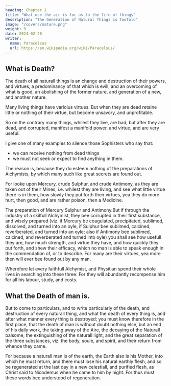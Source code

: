 ```yaml
---
heading: Chapter 1
title: "What use the air is for as to the life of things"
description: "The Generation of Natural Things is Twofold"
image: "/covers/nature.png"
weight: 9
date: 2024-02-28
writer:
  name: Paracelsus
  url: https://en.wikipedia.org/wiki/Paracelsus/
---
```




## What is Death?

The death of all naturall things is an change and destruction of their powers, and virtues, a predominancy of that which is evill, and an overcoming of what is good, an abolishing of the former nature, and generation of a new, and another nature. 

Many living things have varioius virtues. But when they are dead retaine little or nothing of their virtue, but become unsavory, and unprofitable.

So on the contrary many things, whilest they live, are bad, but after they are dead, and corrupted, manifest a manifold power, and virtue, and are very useful.

<!-- We could bring many examples to confirme this, but that doth not belong to our purpose. But that I may not seem to write according to mine own opinion only, but out of my experience, it will bee necessary that I produce  -->

I give one of many examples to silence those Sophisters who say that:
- we can receive nothing from dead things
- we must not seek or expect to find anything in them. 

The reason is, because they do esteem nothing of the preparations of Alchymists, by which many such like great secrets are found out. 

For looke upon Mercury, crude Sulphur, and crude Antimony, as they are taken out of their Mines, i.e. whilest they are living, and see what little virtue there is in them, how slowly they put forth their virtues, yea they do more hurt, then good, and are rather poison, then a Medicine. 

The preparation of Mercury Sulphur and Antimony.But if through the industry of a skilfull Alchymist, they bee corrupted in their first substance, and wisely prepared (viz. if Mercury be coagulated, precipitated, sublimed, dissolved, and turned into an oyle, if Sulphur bee sublimed, calcined, reverberated, and turned into an oyle; also if Antimony bee sublimed, calcined, and reverberated and turned into oyle) you shall see how usefull they are, how much strength, and virtue they have, and how quickly they put forth, and shew their efficacy, which no man is able to speak enough in the commendation of, or to describe. For many are their virtues, yea more then will ever bee found out by any man. 

Wherefore let every faithfull Alchymist, and Physitian spend their whole lives in searching into these three: For they will abundantly recompense him for all his labour, study, and costs.

## What the Death of man is.

But to come to particulars, and to write particularly of the death, and destruction of every naturall thing, and what the death of every thing is, and after what manner every thing is destroyed; you must know therefore in the first place, that the death of man is without doubt nothing else, but an end of his daily work, the taking away of the Aire, the decaying of the Naturall balsome, the extinguishing of the naturall light, and the great separation of the three substances, viz. the body, soule, and spirit, and their return from whence they came.

For because a naturall man is of the earth, the Earth also is his Mother, into which he  must return, and there must lose his natural earthly flesh, and so be regenerated at the last day in a new celestiall, and purified flesh, as Christ said to Nicodemus when he  came to him by night. For thus must these words bee understood of regeneration.


